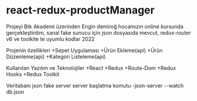 # react-redux-productManager
Projeyi Btk Akademi üzerinden Engin demiroğ hocamızın online kursunda gerçekleştirdim, sanal fake sunucu için json dosyasıda mevcut, redux-router v6  ve toolkite
te uyumlu kodlar 2022

Projenin özellikleri
+Sepet Uygulaması
+Ürün Ekleme(api)
+Ürün Düzenleme(api)
+Kategori Listeleme(api)

Kullanılan Yazılım ve Teknolojiler
+React
+Redux
  +Route-Dom
  +Redux Hooks
  +Redux Toolkit
  
 Veritabanı json fake server
 server başlatma komutu 
 -json-server --watch db.json
  

